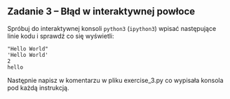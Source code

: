 ## Zadanie 3 &ndash; Błąd w interaktywnej powłoce

Spróbuj do interaktywnej konsoli `python3` (`ipython3`) wpisać następujące linie kodu i sprawdź co się wyświetli:

```
"Hello World"
'Hello World'
2
hello
```

Następnie napisz w komentarzu w pliku exercise_3.py co wypisała konsola pod każdą instrukcją.
